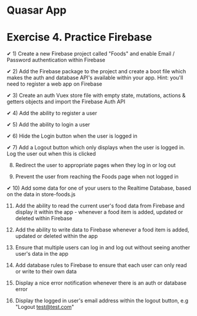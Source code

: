 # Quasar App

# Exercise 4. Practice Firebase

✔ 1) Create a new Firebase project called "Foods" and enable Email / Password authentication within Firebase

✔ 2) Add the Firebase package to the project and create a boot file which makes the auth and database API's available within your app. Hint: you'll need to register a web app on Firebase

✔ 3) Create an auth Vuex store file with empty state, mutations, actions & getters objects and import the Firebase Auth API

✔ 4) Add the ability to register a user

✔ 5) Add the ability to login a user

✔ 6) Hide the Login button when the user is logged in

✔ 7) Add a Logout button which only displays when the user is logged in. Log the user out when this is clicked

8) Redirect the user to appropriate pages when they log in or log out

9) Prevent the user from reaching the Foods page when not logged in

✔ 10) Add some data for one of your users to the Realtime Database, based on the data in store-foods.js

11) Add the ability to read the current user's food data from Firebase and display it within the app - whenever a food item is added, updated or deleted within Firebase

12) Add the ability to write data to Firebase whenever a food item is added, updated or deleted within the app

13) Ensure that multiple users can log in and log out without seeing another user's data in the app

14) Add database rules to Firebase to ensure that each user can only read or write to their own data

15) Display a nice error notification whenever there is an auth or database error

16) Display the logged in user's email address within the logout button, e.g "Logout test@test.com"
